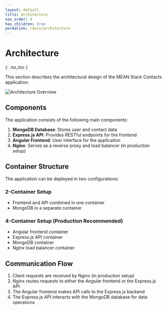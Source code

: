 ```yaml
---
layout: default
title: Architecture
nav_order: 4
has_children: true
permalink: /docs/architecture
---
```


# Architecture
{: .no_toc }

This section describes the architectural design of the MEAN Stack Contacts application.

![Architecture Overview](architecture.drawio)

## Components

The application consists of the following main components:

1. **MongoDB Database**: Stores user and contact data
2. **Express.js API**: Provides RESTful endpoints for the frontend
3. **Angular Frontend**: User interface for the application
4. **Nginx**: Serves as a reverse proxy and load balancer (in production setup)

## Container Structure

The application can be deployed in two configurations:

### 2-Container Setup
- Frontend and API combined in one container
- MongoDB in a separate container

### 4-Container Setup (Production Recommended)
- Angular frontend container
- Express.js API container
- MongoDB container
- Nginx load balancer container

## Communication Flow

1. Client requests are received by Nginx (in production setup)
2. Nginx routes requests to either the Angular frontend or the Express.js API
3. The Angular frontend makes API calls to the Express.js backend
4. The Express.js API interacts with the MongoDB database for data operations
